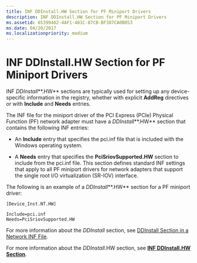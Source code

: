 ```yaml
---
title: INF DDInstall.HW Section for PF Miniport Drivers
description: INF DDInstall.HW Section for PF Miniport Drivers
ms.assetid: 65399462-4AF1-401C-87CB-BF387CA0B053
ms.date: 04/20/2017
ms.localizationpriority: medium
---
```


# INF DDInstall.HW Section for PF Miniport Drivers


INF *DDInstall***.HW** sections are typically used for setting up any device-specific information in the registry, whether with explicit **AddReg** directives or with **Include** and **Needs** entries.

The INF file for the miniport driver of the PCI Express (PCIe) Physical Function (PF) network adapter must have a *DDInstall***.HW** section that contains the following INF entries:

-   An **Include** entry that specifies the pci.inf file that is included with the Windows operating system.

-   A **Needs** entry that specifies the **PciSriovSupported.HW** section to include from the pci.inf file. This section defines standard INF settings that apply to all PF miniport drivers for network adapters that support the single root I/O virtualization (SR-IOV) interface.

The following is an example of a *DDInstall***.HW** section for a PF miniport driver:

``` syntax
[Device_Inst.NT.HW]

Include=pci.inf
Needs=PciSriovSupported.HW
```

For more information about the *DDInstall* section, see [DDInstall Section in a Network INF File](ddinstall-section-in-a-network-inf-file.md).

For more information about the *DDInstall*.HW section, see [**INF DDInstall.HW Section**](https://msdn.microsoft.com/library/windows/hardware/ff547330).

 

 





